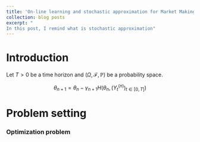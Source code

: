 ```yaml
---
title: 'On-line learning and stochastic approximation for Market Making'
collection: blog posts
excerpt: "
In this post, I remind what is stochastic approximation"
---
```


Introduction
======

Let $T>0$ be a time horizon and $\left(\Omega, \mathcal{F}, \mathbb{P}\right)$ be a probability space. 

$$\theta_{n + 1} = \theta_n - \gamma_{n + 1} H\left(\theta_n, \left(Y_t^{(n)}\right)_{t\in [0, T]}\right)$$


Problem setting
======

### Optimization problem
